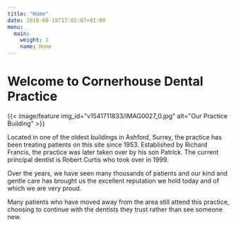 ```yaml
---
title: "Home"
date: 2018-08-18T17:02:07+01:00
menu:
  main:
    weight: 1
    name: Home
---
```


# Welcome to Cornerhouse Dental Practice

{{< image/feature img_id="v1541711833/IMAG0027_0.jpg" alt="Our Practice Building" >}}

Located in one of the oldest buildings in Ashford, Surrey, the practice has been treating patients on this site since 1953. Established by Richard Francis, the practice was later taken over by his son Patrick. The current principal dentist is Robert Curtis who took over in 1999.

Over the years, we have seen many thousands of patients and our kind and gentle care has brought us the excellent reputation we hold today and of which we are very proud.

Many patients who have moved away from the area still attend this practice, choosing to continue with the dentists they trust rather than see someone new.
